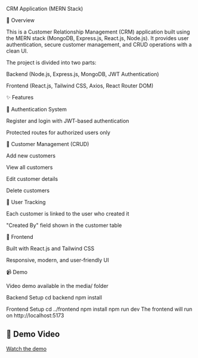 CRM Application (MERN Stack)

📌 Overview

This is a Customer Relationship Management (CRM) application built using the MERN stack (MongoDB, Express.js, React.js, Node.js).
It provides user authentication, secure customer management, and CRUD operations with a clean UI.

The project is divided into two parts:

Backend (Node.js, Express.js, MongoDB, JWT Authentication)

Frontend (React.js, Tailwind CSS, Axios, React Router DOM)

✨ Features

🔑 Authentication System

Register and login with JWT-based authentication

Protected routes for authorized users only

👥 Customer Management (CRUD)

Add new customers

View all customers

Edit customer details

Delete customers

👤 User Tracking

Each customer is linked to the user who created it

"Created By" field shown in the customer table

🎨 Frontend

Built with React.js and Tailwind CSS

Responsive, modern, and user-friendly UI

📹 Demo

Video demo available in the media/ folder

Backend Setup
cd backend
npm install

Frontend Setup
cd ../frontend
npm install
npm run dev
The frontend will run on http://localhost:5173

## 🎥 Demo Video
[Watch the demo](./media/Vite+React-Google.mp4)


